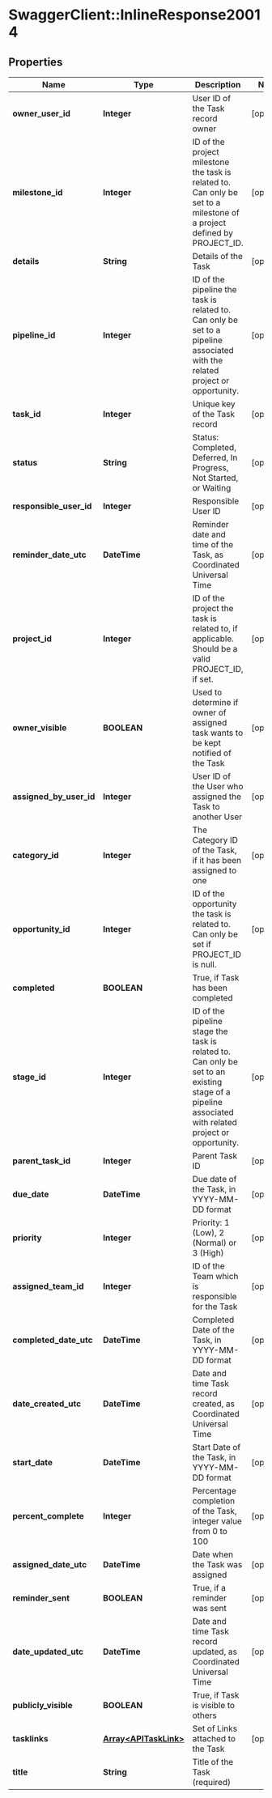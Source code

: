 # SwaggerClient::InlineResponse20014

## Properties
Name | Type | Description | Notes
------------ | ------------- | ------------- | -------------
**owner_user_id** | **Integer** | User ID of the Task record owner | [optional] 
**milestone_id** | **Integer** | ID of the project milestone the task is related to. Can only be set to a milestone of a project defined by PROJECT_ID. | [optional] 
**details** | **String** | Details of the Task | [optional] 
**pipeline_id** | **Integer** | ID of the pipeline the task is related to. Can only be set to a pipeline associated with the related project or opportunity. | [optional] 
**task_id** | **Integer** | Unique key of the Task record | [optional] 
**status** | **String** | Status: Completed, Deferred, In Progress, Not Started, or Waiting | [optional] 
**responsible_user_id** | **Integer** | Responsible User ID | [optional] 
**reminder_date_utc** | **DateTime** | Reminder date and time of the Task, as Coordinated Universal Time | [optional] 
**project_id** | **Integer** | ID of the project the task is related to, if applicable. Should be a valid PROJECT_ID, if set. | [optional] 
**owner_visible** | **BOOLEAN** | Used to determine if owner of assigned task wants to be kept notified of the Task | [optional] 
**assigned_by_user_id** | **Integer** | User ID of the User who assigned the Task to another User | [optional] 
**category_id** | **Integer** | The Category ID of the Task, if it has been assigned to one | [optional] 
**opportunity_id** | **Integer** | ID of the opportunity the task is related to. Can only be set if PROJECT_ID is null. | [optional] 
**completed** | **BOOLEAN** | True, if Task has been completed | 
**stage_id** | **Integer** | ID of the pipeline stage the task is related to. Can only be set to an existing stage of a pipeline associated with related project or opportunity. | [optional] 
**parent_task_id** | **Integer** | Parent Task ID | [optional] 
**due_date** | **DateTime** | Due date of the Task, in YYYY-MM-DD format | [optional] 
**priority** | **Integer** | Priority: 1 (Low), 2 (Normal) or 3 (High) | [optional] 
**assigned_team_id** | **Integer** | ID of the Team which is responsible for the Task | [optional] 
**completed_date_utc** | **DateTime** | Completed Date of the Task, in YYYY-MM-DD format | [optional] 
**date_created_utc** | **DateTime** | Date and time Task record created, as Coordinated Universal Time | [optional] 
**start_date** | **DateTime** | Start Date of the Task, in YYYY-MM-DD format | [optional] 
**percent_complete** | **Integer** | Percentage completion of the Task, integer value from 0 to 100 | [optional] 
**assigned_date_utc** | **DateTime** | Date when the Task was assigned | [optional] 
**reminder_sent** | **BOOLEAN** | True, if a reminder was sent | [optional] 
**date_updated_utc** | **DateTime** | Date and time Task record updated, as Coordinated Universal Time | [optional] 
**publicly_visible** | **BOOLEAN** | True, if Task is visible to others | 
**tasklinks** | [**Array&lt;APITaskLink&gt;**](APITaskLink.md) | Set of Links attached to the Task | [optional] 
**title** | **String** | Title of the Task (required) | 


